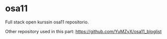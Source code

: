 # osa11
Full stack open kurssin osa11 repositorio.

Other repository used in this part:
https://github.com/YuMZyX/osa11_bloglist
